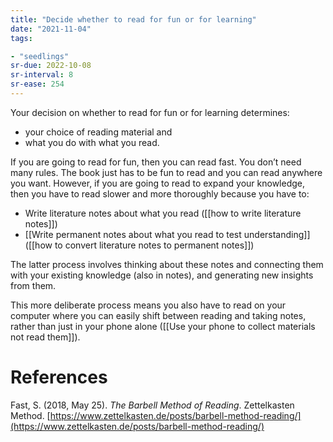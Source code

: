 ```yaml
---
title: "Decide whether to read for fun or for learning"
date: "2021-11-04"
tags:

- "seedlings"
sr-due: 2022-10-08
sr-interval: 8
sr-ease: 254
---
```


Your decision on whether to read for fun or for learning determines:

- your choice of reading material and
- what you do with what you read.

If you are going to read for fun, then you can read fast. You don’t need many rules. The book just has to be fun to read and you can read anywhere you want. However, if you are going to read to expand your knowledge, then you have to read slower and more thoroughly because you have to:

- Write literature notes about what you read ([[how to write literature notes]])
- [[Write permanent notes about what you read to test understanding]] ([[how to convert literature notes to permanent notes]])

The latter process involves thinking about these notes and connecting them with your existing knowledge (also in notes), and generating new insights from them.

This more deliberate process means you also have to read on your computer where you can easily shift between reading and taking notes, rather than just in your phone alone ([[Use your phone to collect materials not read them]]).

# References

Fast, S. (2018, May 25). *The Barbell Method of Reading*. Zettelkasten Method. [https://www.zettelkasten.de/posts/barbell-method-reading/](https://www.zettelkasten.de/posts/barbell-method-reading/)


